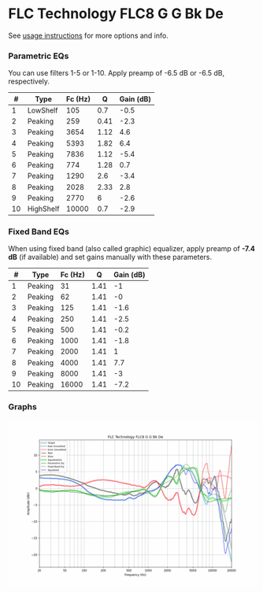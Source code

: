 # FLC Technology FLC8 G G Bk De
See [usage instructions](https://github.com/jaakkopasanen/AutoEq#usage) for more options and info.

### Parametric EQs
You can use filters 1-5 or 1-10. Apply preamp of -6.5 dB or -6.5 dB, respectively.

|   # | Type      |   Fc (Hz) |    Q |   Gain (dB) |
|-----|-----------|-----------|------|-------------|
|   1 | LowShelf  |       105 | 0.7  |        -0.5 |
|   2 | Peaking   |       259 | 0.41 |        -2.3 |
|   3 | Peaking   |      3654 | 1.12 |         4.6 |
|   4 | Peaking   |      5393 | 1.82 |         6.4 |
|   5 | Peaking   |      7836 | 1.12 |        -5.4 |
|   6 | Peaking   |       774 | 1.28 |         0.7 |
|   7 | Peaking   |      1290 | 2.6  |        -3.4 |
|   8 | Peaking   |      2028 | 2.33 |         2.8 |
|   9 | Peaking   |      2770 | 6    |        -2.6 |
|  10 | HighShelf |     10000 | 0.7  |        -2.9 |

### Fixed Band EQs
When using fixed band (also called graphic) equalizer, apply preamp of **-7.4 dB** (if available) and set gains manually with these parameters.

|   # | Type    |   Fc (Hz) |    Q |   Gain (dB) |
|-----|---------|-----------|------|-------------|
|   1 | Peaking |        31 | 1.41 |        -1   |
|   2 | Peaking |        62 | 1.41 |        -0   |
|   3 | Peaking |       125 | 1.41 |        -1.6 |
|   4 | Peaking |       250 | 1.41 |        -2.5 |
|   5 | Peaking |       500 | 1.41 |        -0.2 |
|   6 | Peaking |      1000 | 1.41 |        -1.8 |
|   7 | Peaking |      2000 | 1.41 |         1   |
|   8 | Peaking |      4000 | 1.41 |         7.7 |
|   9 | Peaking |      8000 | 1.41 |        -3   |
|  10 | Peaking |     16000 | 1.41 |        -7.2 |

### Graphs
![](./FLC%20Technology%20FLC8%20G%20G%20Bk%20De.png)
